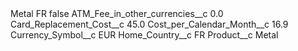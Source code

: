 <?xml version="1.0" encoding="UTF-8"?>
<CustomMetadata xmlns="http://soap.sforce.com/2006/04/metadata" xmlns:xsi="http://www.w3.org/2001/XMLSchema-instance" xmlns:xsd="http://www.w3.org/2001/XMLSchema">
    <label>Metal FR</label>
    <protected>false</protected>
    <values>
        <field>ATM_Fee_in_other_currencies__c</field>
        <value xsi:type="xsd:double">0.0</value>
    </values>
    <values>
        <field>Card_Replacement_Cost__c</field>
        <value xsi:type="xsd:double">45.0</value>
    </values>
    <values>
        <field>Cost_per_Calendar_Month__c</field>
        <value xsi:type="xsd:double">16.9</value>
    </values>
    <values>
        <field>Currency_Symbol__c</field>
        <value xsi:type="xsd:string">EUR</value>
    </values>
    <values>
        <field>Home_Country__c</field>
        <value xsi:type="xsd:string">FR</value>
    </values>
    <values>
        <field>Product__c</field>
        <value xsi:type="xsd:string">Metal</value>
    </values>
</CustomMetadata>
